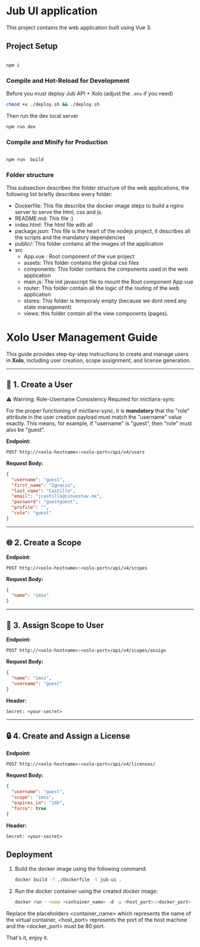 # Jub UI application
  
  This project contains the web application built using Vue 3.
 


## Project Setup


```sh

npm i

```

  

### Compile and Hot-Reload for Development

Before you must deploy Jub API + Xolo (adjust the `.env` if you need)
```sh
chmod +x ./deploy.sh && ./deploy.sh
```
Then run the dev local server
``` sh
npm run dev

```

  

### Compile and Minify for Production

  

```sh

npm run  build

```

### Folder structure

This subsection describes the folder structure of the web applications, the following list briefly describes every folder:
 - Dockerfile: This file describe the docker image steps to build a nginx server to serve the html, css and js. 
- README.md: This file :) 
- index.html: The html file with all  
- package.json: This file is the heart of the nodejs project, it describes all the scripts and the mandatory dependencies
- public/: This folder contains all the images of the application
- src
	- App.vue : Root component of the vue project
	- assets: This folder contains the global css files
	- components: This folder contains the components  used in the web application 
	- main.js: The init javascript file to mount the Root component App.vue
	 - router: This folder contain all the logic of the routing of the web application
	- stores: This folder is temporaly  empty (because we dont need any state management)
	- views: this folder contain all the view components (pages).



# Xolo User Management Guide

This guide provides step-by-step instructions to create and manage users in **Xolo**, including user creation, scope assignment, and license generation.



---

## 👤 1. Create a User

⚠️ Warning: Role-Username Consistency Required for mictlanx-sync

For the proper functioning of mictlanx-sync, it is **mandatory** that the "role" attribute in the user creation payload must match the "username" value exactly. This means, for example, if "username" is "guest", then "role" must also be "guest".

**Endpoint:**

```
POST http://<xolo-hostname>:<xolo-port>/api/v4/users
```

**Request Body:**

```json
{
  "username": "guest",
  "first_name": "Ignacio",
  "last_name": "Castillo",
  "email": "jcastillo@cinvestav.mx",
  "password": "guestguest",
  "profile": "",
  "role": "guest"
}
```

---

## 🌐 2. Create a Scope

**Endpoint:**

```
POST http://<xolo-hostname>:<xolo-port>/api/v4/scopes
```


**Request Body:**

```json
{
  "name": "imss"
}
```

---

## 🔗 3. Assign Scope to User

**Endpoint:**

```
POST http://<xolo-hostname>:<xolo-port>/api/v4/scopes/assign
```

**Request Body:**

```json
{
  "name": "imss",
  "username": "guest"
}
```

**Header:**

```
Secret: <your-secret>
```

---

## 🔒 4. Create and Assign a License

**Endpoint:**

```
POST http://<xolo-hostname>:<xolo-port>/api/v4/licenses/
```

**Request Body:**

```json
{
  "username": "guest",
  "scope": "imss",
  "expires_in": "24h",
  "force": true
}
```

**Header:**

```
Secret: <your-secret>
```


## Deployment
1.  Build the docker image using the following command:
	``` sh
	docker build -f ./Dockerfile -t jub-ui .
	```
2. Run the docker container using the created docker image:
	``` sh
	docker run --name <container_name> -d -p <host_port>:<docker_port> jub-ui
	```

Replace the placeholders <container_name> which represents the name of the virtual container, <host_port> represents the port of the host machine and the <docker_port> must be 80 port.

That's it, enjoy it.


